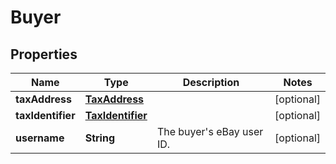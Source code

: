 # Buyer

## Properties
Name | Type | Description | Notes
------------ | ------------- | ------------- | -------------
**taxAddress** | [**TaxAddress**](TaxAddress.md) |  |  [optional]
**taxIdentifier** | [**TaxIdentifier**](TaxIdentifier.md) |  |  [optional]
**username** | **String** | The buyer&#x27;s eBay user ID. |  [optional]

